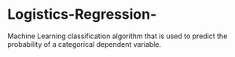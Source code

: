 # Logistics-Regression-
Machine Learning classification algorithm that is used to predict the probability of a categorical dependent variable. 
